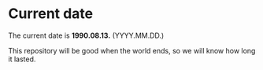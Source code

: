 # Current date

The current date is **1990.08.13.** (YYYY.MM.DD.)

This repository will be good when the world ends, so we will know how long it lasted.